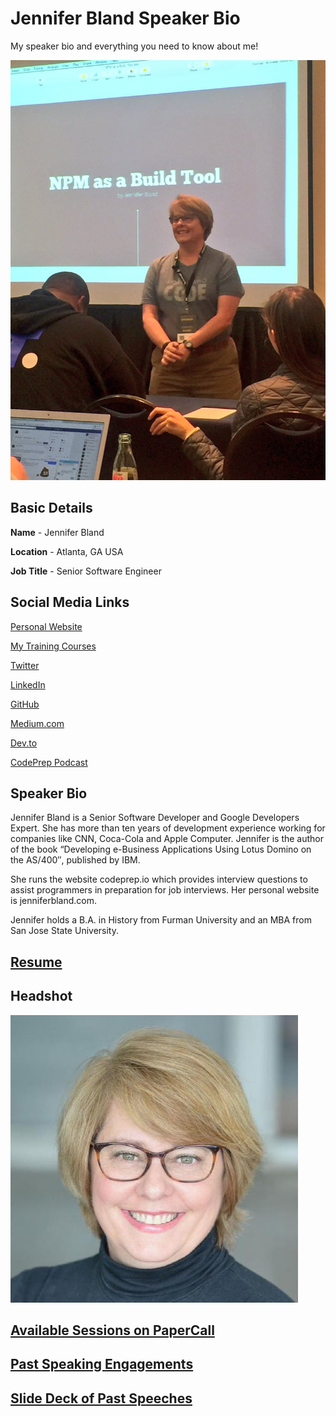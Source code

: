 # Jennifer Bland Speaker Bio

My speaker bio and everything you need to know about me!

![Jennifer Bland Speaking](/Images/JenniferBlandSpeakingAtConnectTech.jpg)

## Basic Details

**Name** - Jennifer Bland

**Location** - Atlanta, GA USA

**Job Title** - Senior Software Engineer

## Social Media Links

[Personal Website](https://www.jenniferbland.com/)

[My Training Courses](https://codeprep.io/)

[Twitter](https://twitter.com/ratracegrad)

[LinkedIn](https://www.linkedin.com/in/ratracegrad/)

[GitHub](https://github.com/ratracegrad)

[Medium.com](https://medium.com/@ratracegrad)

[Dev.to](https://dev.to/@ratracegrad)

[CodePrep Podcast](https://www.codeprep.io/podcast/)

## Speaker Bio

Jennifer Bland is a Senior Software Developer and Google Developers Expert. She has more than ten years of development experience working for companies like CNN, Coca-Cola and Apple Computer. Jennifer is the author of the book “Developing e-Business Applications Using Lotus Domino on the AS/400″, published by IBM.

She runs the website codeprep.io which provides interview questions to assist programmers in preparation for job interviews. Her personal website is jenniferbland.com.

Jennifer holds a B.A. in History from Furman University and an MBA from San Jose State University.

## [Resume](https://www.jenniferbland.com/resume/)

## Headshot

![Jennifer Bland Headshot](/Headshots/JenniferBlandHeadshot.jpeg)

## [Available Sessions on PaperCall](https://www.papercall.io/speakers/jenniferbland)

## [Past Speaking Engagements](https://www.jenniferbland.com/speaking/)

## [Slide Deck of Past Speeches](https://speakerdeck.com/ratracegrad)
